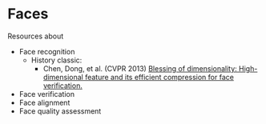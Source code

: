 # Faces
Resources about
* Face recognition
  * History classic:
    * Chen, Dong, et al. (CVPR 2013) [Blessing of dimensionality: High-dimensional feature and its efficient compression for face verification.](https://www.cv-foundation.org/openaccess/content_cvpr_2013/papers/Chen_Blessing_of_Dimensionality_2013_CVPR_paper.pdf)
* Face verification
* Face alignment
* Face quality assessment
